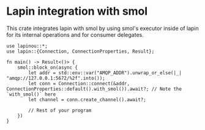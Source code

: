 # Lapin integration with smol

This crate integrates lapin with smol by using smol's executor inside of lapin
for its internal operations and for consumer delegates.

```
use lapinou::*;
use lapin::{Connection, ConnectionProperties, Result};

fn main() -> Result<()> {
    smol::block_on(async {
        let addr = std::env::var("AMQP_ADDR").unwrap_or_else(|_| "amqp://127.0.0.1:5672/%2f".into());
        let conn = Connection::connect(&addr, ConnectionProperties::default().with_smol()).await?; // Note the `with_smol()` here
        let channel = conn.create_channel().await?;

        // Rest of your program
    })
}
```
